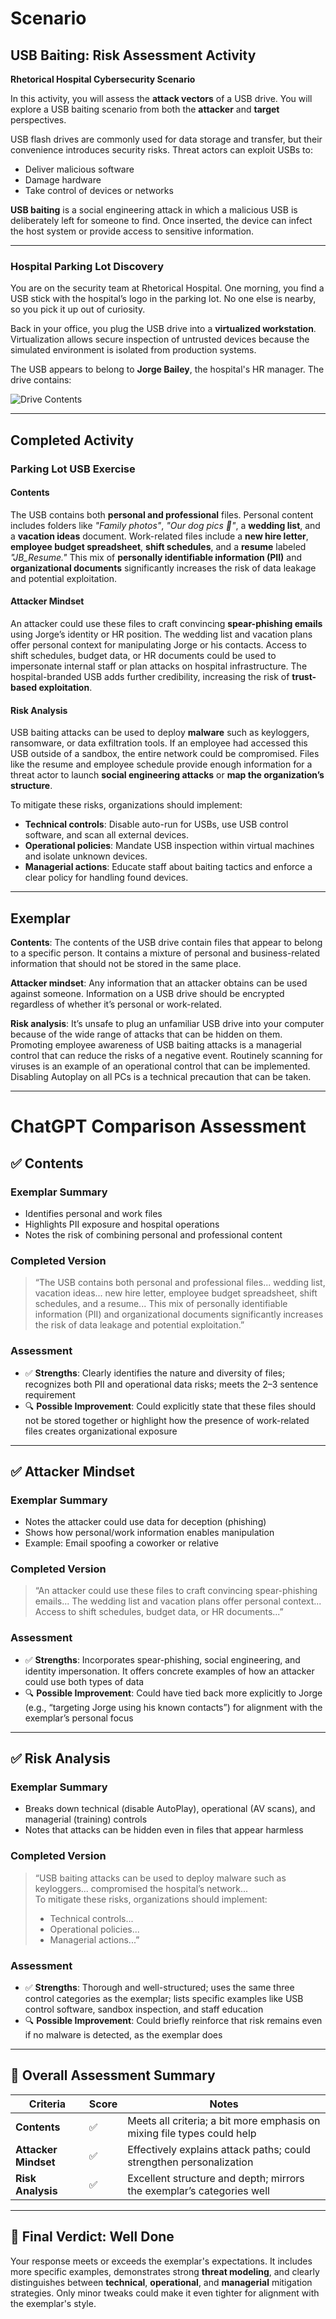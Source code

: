 # Scenario

## USB Baiting: Risk Assessment Activity  
**Rhetorical Hospital Cybersecurity Scenario**

In this activity, you will assess the **attack vectors** of a USB drive. You will explore a USB baiting scenario from both the **attacker** and **target** perspectives.

USB flash drives are commonly used for data storage and transfer, but their convenience introduces security risks. Threat actors can exploit USBs to:

- Deliver malicious software  
- Damage hardware  
- Take control of devices or networks  

**USB baiting** is a social engineering attack in which a malicious USB is deliberately left for someone to find. Once inserted, the device can infect the host system or provide access to sensitive information.

---

### Hospital Parking Lot Discovery

You are on the security team at Rhetorical Hospital. One morning, you find a USB stick with the hospital’s logo in the parking lot. No one else is nearby, so you pick it up out of curiosity.

Back in your office, you plug the USB drive into a **virtualized workstation**. Virtualization allows secure inspection of untrusted devices because the simulated environment is isolated from production systems.

The USB appears to belong to **Jorge Bailey**, the hospital's HR manager. The drive contains:

![Drive Contents](../../assets/images/usb-drive.png)

---

## Completed Activity

### Parking Lot USB Exercise

#### Contents  
The USB contains both **personal and professional** files. Personal content includes folders like _"Family photos"_, _"Our dog pics 🐶"_, a **wedding list**, and a **vacation ideas** document. Work-related files include a **new hire letter**, **employee budget spreadsheet**, **shift schedules**, and a **resume** labeled _"JB_Resume."_ This mix of **personally identifiable information (PII)** and **organizational documents** significantly increases the risk of data leakage and potential exploitation.

#### Attacker Mindset  
An attacker could use these files to craft convincing **spear-phishing emails** using Jorge’s identity or HR position. The wedding list and vacation plans offer personal context for manipulating Jorge or his contacts. Access to shift schedules, budget data, or HR documents could be used to impersonate internal staff or plan attacks on hospital infrastructure. The hospital-branded USB adds further credibility, increasing the risk of **trust-based exploitation**.

#### Risk Analysis  
USB baiting attacks can be used to deploy **malware** such as keyloggers, ransomware, or data exfiltration tools. If an employee had accessed this USB outside of a sandbox, the entire network could be compromised. Files like the resume and employee schedule provide enough information for a threat actor to launch **social engineering attacks** or **map the organization’s structure**.

To mitigate these risks, organizations should implement:

- **Technical controls**: Disable auto-run for USBs, use USB control software, and scan all external devices.  
- **Operational policies**: Mandate USB inspection within virtual machines and isolate unknown devices.  
- **Managerial actions**: Educate staff about baiting tactics and enforce a clear policy for handling found devices.  

---

## Exemplar

**Contents**: The contents of the USB drive contain files that appear to belong to a specific person. It contains a mixture of personal and business-related information that should not be stored in the same place.  

**Attacker mindset**: Any information that an attacker obtains can be used against someone. Information on a USB drive should be encrypted regardless of whether it’s personal or work-related.  

**Risk analysis**: It’s unsafe to plug an unfamiliar USB drive into your computer because of the wide range of attacks that can be hidden on them. Promoting employee awareness of USB baiting attacks is a managerial control that can reduce the risks of a negative event. Routinely scanning for viruses is an example of an operational control that can be implemented. Disabling Autoplay on all PCs is a technical precaution that can be taken.

---

# ChatGPT Comparison Assessment

## ✅ Contents

### Exemplar Summary
- Identifies personal and work files  
- Highlights PII exposure and hospital operations  
- Notes the risk of combining personal and professional content  

### Completed Version  
> “The USB contains both personal and professional files... wedding list, vacation ideas... new hire letter, employee budget spreadsheet, shift schedules, and a resume... This mix of personally identifiable information (PII) and organizational documents significantly increases the risk of data leakage and potential exploitation.”

### Assessment
- ✅ **Strengths**: Clearly identifies the nature and diversity of files; recognizes both PII and operational data risks; meets the 2–3 sentence requirement  
- 🔍 **Possible Improvement**: Could explicitly state that these files should not be stored together or highlight how the presence of work-related files creates organizational exposure  

---

## ✅ Attacker Mindset

### Exemplar Summary
- Notes the attacker could use data for deception (phishing)  
- Shows how personal/work information enables manipulation  
- Example: Email spoofing a coworker or relative  

### Completed Version  
> “An attacker could use these files to craft convincing spear-phishing emails... The wedding list and vacation plans offer personal context... Access to shift schedules, budget data, or HR documents...”

### Assessment
- ✅ **Strengths**: Incorporates spear-phishing, social engineering, and identity impersonation. It offers concrete examples of how an attacker could use both types of data  
- 🔍 **Possible Improvement**: Could have tied back more explicitly to Jorge (e.g., “targeting Jorge using his known contacts”) for alignment with the exemplar’s personal focus  

---

## ✅ Risk Analysis

### Exemplar Summary
- Breaks down technical (disable AutoPlay), operational (AV scans), and managerial (training) controls  
- Notes that attacks can be hidden even in files that appear harmless  

### Completed Version  
> “USB baiting attacks can be used to deploy malware such as keyloggers... compromised the hospital’s network...  
To mitigate these risks, organizations should implement:  
> - Technical controls...  
> - Operational policies...  
> - Managerial actions...”

### Assessment
- ✅ **Strengths**: Thorough and well-structured; uses the same three control categories as the exemplar; lists specific examples like USB control software, sandbox inspection, and staff education  
- 🔍 **Possible Improvement**: Could briefly reinforce that risk remains even if no malware is detected, as the exemplar does  

---

## 🔎 Overall Assessment Summary

| Criteria         | Score | Notes                                                                 |
|------------------|-------|------------------------------------------------------------------------|
| **Contents**      | ✅     | Meets all criteria; a bit more emphasis on mixing file types could help |
| **Attacker Mindset** | ✅     | Effectively explains attack paths; could strengthen personalization      |
| **Risk Analysis**  | ✅     | Excellent structure and depth; mirrors the exemplar’s categories well    |

---

## 🌟 Final Verdict: Well Done

Your response meets or exceeds the exemplar's expectations. It includes more specific examples, demonstrates strong **threat modeling**, and clearly distinguishes between **technical**, **operational**, and **managerial** mitigation strategies. Only minor tweaks could make it even tighter for alignment with the exemplar's style.
